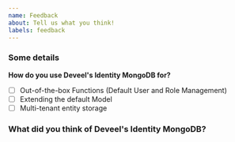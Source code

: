 ```yaml
---
name: Feedback
about: Tell us what you think!
labels: feedback
---
```


### Some details

**How do you use Deveel's Identity MongoDB for?**

- [ ] Out-of-the-box Functions (Default User and Role Management)
- [ ] Extending the default Model
- [ ] Multi-tenant entity storage

### What did you think of Deveel's Identity MongoDB?

